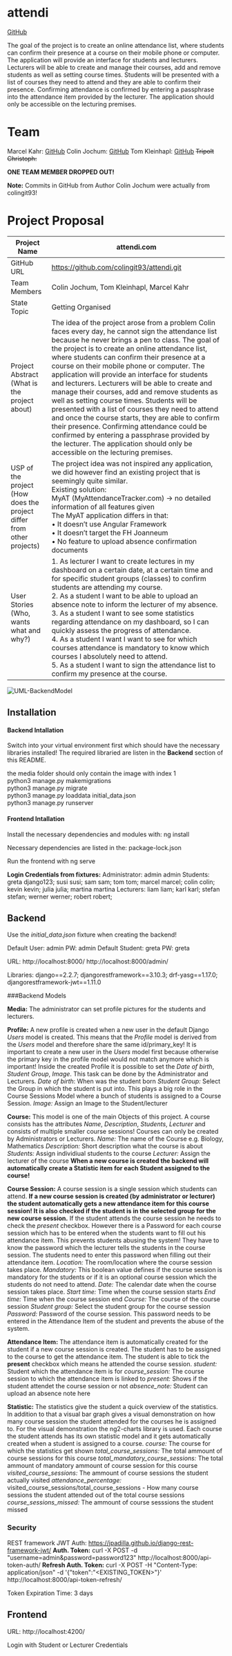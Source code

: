 # attendi

[GitHub](https://github.com/colingit93/attendi_fh_project)

The goal of the project is to create an online attendance list, where students can confirm their presence at a course on their mobile phone or computer. The application will provide an interface for students and lecturers. Lecturers will be able to create and manage their courses, add and remove students as well as setting course times. Students will be presented with a list of courses they need to attend and they are able to confirm their presence. Confirming attendance is confirmed by entering a passphrase into the attendance item provided by the lecturer. The application should only be accessible on the lecturing premises.

# Team

Marcel Kahr: [GitHub](https://github.com/colingit93/attendi_fh_project)
Colin Jochum: [GitHub](https://github.com/colingit93/attendi_fh_project)
Tom Kleinhapl: [GitHub](https://github.com/colingit93/attendi_fh_project)
~~Tripolt Christoph:~~

**ONE TEAM MEMBER DROPPED OUT!**

**Note:** Commits in GitHub from Author Colin Jochum were actually from colingit93!

# Project Proposal

| Project Name                                                 | attendi.com                                                  |
| ------------------------------------------------------------ | ------------------------------------------------------------ |
| GitHub URL                                                   | https://github.com/colingit93/attendi.git                    |
| Team Members                                                 | Colin Jochum, Tom Kleinhapl, Marcel Kahr                     |
| State Topic                                                  | Getting Organised                                            |
| Project Abstract <br />(What is the project about)           | The idea of the project arose from a problem Colin faces every day, he cannot sign the attendance list because he never brings a pen to class. The goal of the project is to create an online attendance list, where students can confirm their presence at a course on their mobile phone or computer. The application will provide an interface for students and lecturers. Lecturers will be able to create and manage their courses, add and remove students as well as setting course times. Students will be presented with a list of courses they need to attend and once the course starts, they are able to confirm their presence. Confirming attendance could be confirmed by entering a passphrase provided by the lecturer. The application should only be accessible on the lecturing premises. |
| USP of the project (How does the project differ from other projects) | The project idea was not inspired any application, we did however find an existing project that is seemingly quite similar.<br/>Existing solution:<br/>MyAT (MyAttendanceTracker.com) -> no detailed information of all features given<br/>The MyAT application differs in that:<br/>• It doesn’t use Angular Framework<br/>• It doesn’t target the FH Joanneum<br/>• No feature to upload absence confirmation documents |
| User Stories (Who, wants what and why?)                      | 1. As lecturer I want to create lectures in my dashboard on a certain date, at a certain time and for specific student groups (classes) to confirm students are attending my course.<br/>2. As a student I want to be able to upload an absence note to inform the lecturer of my absence.<br/>3. As a student I want to see some statistics regarding attendance on my dashboard, so I can quickly assess the progress of attendance.<br/>4. As a student I want I want to see for which courses attendance is mandatory to know which courses I absolutely need to attend.<br/>5. As a student I want to sign the attendance list to confirm my presence at the course. |

![UML-BackendModel](https://github.com/colingit93/attendi_fh_project/blob/master/UML-BackendModel.jpeg)



## Installation

#### Backend Intallation

Switch into your virtual environment first which should have the necessary libraries installed! The required libraried are listen in the **Backend** section of this README.

the media folder should only contain the image with index 1  
python3 manage.py makemigrations  
python3 manage.py migrate  
python3 manage.py loaddata initial_data.json  
python3 manage.py runserver  

#### Frontend Intallation

Install the necessary dependencies and modules with: ng install

Necessary dependencies are listed in the: package-lock.json

Run the frontend with ng serve

**Login Credentials from fixtures:**
Administrator: admin admin
Students: greta django123; susi susi; sam sam; tom tom; marcel marcel; colin colin; kevin kevin; julia julia; martina martina
Lecturers: liam liam; karl karl; stefan stefan; werner werner; robert robert;

## Backend

Use the *initial_data.json* fixture when creating the backend!

Default User: admin PW: admin
Default Student: greta PW: greta

URL: http://localhost:8000/ http://localhost:8000/admin/

Libraries: django==2.2.7; djangorestframework==3.10.3; drf-yasg==1.17.0; djangorestframework-jwt==1.11.0

###Backend Models

**Media:** The administrator can set profile pictures for the students and lecturers.

**Profile:** A new profile is created when a new user in the default Django *Users* model is created. This means that the *Profile* model is derived from the *Users* model and therefore share the same id/primary_key! It is important to create a new user in the *Users* model first because otherwise the primary key in the profile model would not match anymore which is important! Inside the created Profile it is possible to set the *Date of birth*, *Student Group*, *Image*. This task can be done by the Administrator and Lecturers.
*Date of birth*: When was the student born
*Student Group:* Select the Group in which the student is put into. This plays a big role in the Course Sessions Model where a bunch of students is assigned to a Course Session.
*Image:* Assign an Image to the Student/lecturer

**Course:** This model is one of the main Objects of this project. A course consists has the attributes *Name*, *Description*, *Students*, *Lecturer* and consists of multiple smaller course sessions! Courses can only be created by Administrators or Lecturers. 
*Name:* The name of the Course e.g. Biology, Mathematics
*Description:* Short description what the course is about
*Students:* Assign individiual students to the course
*Lecturer:* Assign the lecturer of the course
**When a new course is created the backend will automatically create a Statistic item for each Student assigned to the course!**

**Course Session:** A course session is a single session which students can attend. **If a new course session is created (by administrator or lecturer) the student automatically gets a new attendance item for this course session! It is also checked if the student is in the selected group for the new course session.** If the student attends the course session he needs to check the *present* checkbox. However there is a Password for each course session which has to be entered when the students want to fill out his attendance item. This prevents students abusing the system! They have to know the password which the lecturer tells the students in the course session. The students need to enter this password when filling out their attendance item.
*Location:* The room/location where the course session takes place.
*Mandatory:* This boolean value defines if the course session is mandatory for the students or if it is an optional course session which the students do not need to attend.
*Date:* The calendar date when the course session takes place.
*Start time:* Time when the course session starts
*End time:* Time when the course session end
*Course:* The course of the course session
*Student group:* Select the student group for the course session
*Password:* Password of the course session. This password needs to be entered in the Attendance Item of the student and prevents the abuse of the system.

**Attendance Item:** The attendance item is automatically created for the student if a new course session is created. The student has to be assigned to the course to get the attendance item. The student is able to tick the **present** checkbox which means he attended the course session.
*student:* Student which the attendance item is for
*course_session:* The course session to which the attendance item is linked to
*present:* Shows if the student attendet the course session or not
*absence_note:* Student can upload an absence note here

**Statistic:** The statistics give the student a quick overview of the statistics. In addition to that a visual bar graph gives a visual demonstration on how many course session the student attended for the courses he is assigned to. For the visual demonstration the ng2-charts library is used. Each course the student attends has its own statistic model and it gets automatically created when a student is assigned to a course.
*course:* The course for which the statistics get shown
*total_course_sessions:* The total ammount of course sessions for this course
*total_mandatory_course_sessions:* The total ammount of mandatory ammount of course session for this course
*visited_course_sessions:* The ammount of course sessions the student actually visited
*attendance_percentage:* visited_course_sessions/total_course_sessions - How many course sessions the student attended out of the total course sessions
*course_sessions_missed:* The ammount of course sesssions the student missed

### Security

REST framework JWT Auth: https://jpadilla.github.io/django-rest-framework-jwt/
**Auth. Token:** curl -X POST -d "username=admin&password=password123" http://localhost:8000/api-token-auth/
**Refresh Auth. Token:** curl -X POST -H "Content-Type: application/json" -d '{"token":"<EXISTING_TOKEN>"}' http://localhost:8000/api-token-refresh/

Token Expiration Time: 3 days

## Frontend

URL: http://localhost:4200/

Login with Student or Lecturer Credentials

